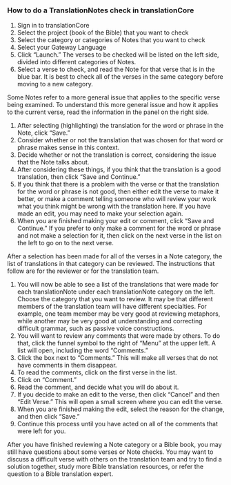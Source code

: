 ### How to do a TranslationNotes check in translationCore  

1. Sign in to translationCore
1. Select the project (book of the Bible) that you want to check
1. Select the category or categories of Notes that you want to check
1. Select your Gateway Language
1. Click “Launch.” The verses to be checked will be listed on the left side, divided into different categories of Notes. 
1. Select a verse to check, and read the Note for that verse that is in the blue bar. It is best to check all of the verses in the same category before moving to a new category.  

Some Notes refer to a more general issue that applies to the specific verse being examined. To understand this more general issue and how it applies to the current verse, read the information in the panel on the right side.  

1. After selecting (highlighting) the translation for the word or phrase in the Note, click “Save.”
1. Consider whether or not the translation that was chosen for that word or phrase makes sense in this context. 
1. Decide whether or not the translation is correct, considering the issue that the Note talks about.
1. After considering these things, if you think that the translation is a good translation, then click “Save and Continue.” 
1. If you think that there is a problem with the verse or that the translation for the word or phrase is not good, then either edit the verse to make it better, or make a comment telling someone who will review your work what you think might be wrong with the translation here. If you have made an edit, you may need to make your selection again.
1. When you are finished making your edit or comment, click “Save and Continue.” If you prefer to only make a comment for the word or phrase and not make a selection for it, then click on the next verse in the list on the left to go on to the next verse.  

After a selection has been made for all of the verses in a Note category, the list of translations in that category can be reviewed. The instructions that follow are for the reviewer or for the translation team.

1. You will now be able to see a list of the translations that were made for each translationNote under each translationNote category on the left. Choose the category that you want to review. It may be that different members of the translation team will have different specialties. For example, one team member may be very good at reviewing metaphors, while another may be very good at understanding and correcting difficult grammar, such as passive voice constructions. 
1. 	You will want to review any comments that were made by others. To do that, click the funnel symbol to the right of “Menu” at the upper left. A list will open, including the word “Comments.”
1. 	Click the box next to “Comments.” This will make all verses that do not have comments in them disappear.
1. 	To read the comments, click on the first verse in the list.
1. 	Click on “Comment.”
1. 	Read the comment, and decide what you will do about it.
1. 	If you decide to make an edit to the verse, then click “Cancel” and then “Edit Verse.” This will open a small screen where you can edit the verse.
1. 	When you are finished making the edit, select the reason for the change, and then click “Save.”
1. 	Continue this process until you have acted on all of the comments that were left for you.  

After you have finished reviewing a Note category or a Bible book, you may still have questions about some verses or Note checks. You may want to discuss a difficult verse with others on the translation team and try to find a solution together, study more Bible translation resources, or refer the question to a Bible translation expert. 
